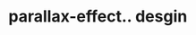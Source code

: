 # parallax-effect.. desgin                                                                              
